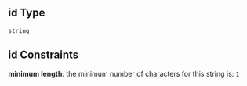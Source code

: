 ## id Type

`string`

## id Constraints

**minimum length**: the minimum number of characters for this string is: `1`
